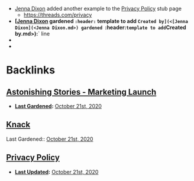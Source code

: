 - [Jenna Dixon](<Jenna Dixon.md>) added another example to the [Privacy Policy](<Privacy Policy.md>) stub page
    - https://threads.com/privacy
- **[[Jenna Dixon](<Jenna Dixon.md>) gardened `:header:` template to add `Created by](<[Jenna Dixon](<Jenna Dixon.md>) gardened `:header:` template to add `Created by.md>):**` line
- 
- 

# Backlinks
## [Astonishing Stories - Marketing Launch](<Astonishing Stories - Marketing Launch.md>)
- **[Last Gardened](<Last Gardened.md>):** [October 21st, 2020](<October 21st, 2020.md>)

## [Knack](<Knack.md>)
Last Gardened:: [October 21st, 2020](<October 21st, 2020.md>)

## [Privacy Policy](<Privacy Policy.md>)
- **[Last Updated](<Last Updated.md>):** [October 21st, 2020](<October 21st, 2020.md>)

